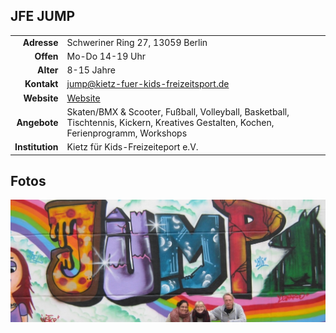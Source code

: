 ## JFE JUMP

|||
-:|:-
**Adresse** |     Schweriner Ring 27, 13059 Berlin
**Offen** |       Mo-Do 14-19 Uhr
**Alter** |       8-15 Jahre
**Kontakt** |     [jump@kietz-fuer-kids-freizeitsport.de](mailto:jump@kietz-fuer-kids-freizeitsport.de)
**Website** |    <a target="_blank" href="http://jump.kietz-fuer-kids-freizeitsport.de/">Website</a>
**Angebote** |    Skaten/BMX & Scooter, Fußball, Volleyball, Basketball, Tischtennis, Kickern, Kreatives Gestalten, Kochen, Ferienprogramm, Workshops                   
**Institution** | Kietz für Kids-Freizeiteport e.V.

<div id="gmap"></div>
<script>window.onload = showMap()</script>

## Fotos

<div class="mediacontainer">
    <img src="images/Jump/1.jpg" />
 </div>
